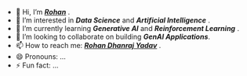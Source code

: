 - 👋 Hi, I’m ***[Rohan](@rohan-aigroup)*** .
- 👀 I’m interested in ***Data Science*** and ***Artificial Intelligence*** .
- 🌱 I’m currently learning ***Generative AI*** and ***Reinforcement Learning*** .
- 💞️ I’m looking to collaborate on building ***GenAI Applications***.
- 📫 How to reach me: ***[Rohan Dhanraj Yadav](https://wa.me/917008958143)*** .
- 😄 Pronouns: ...
- ⚡ Fun fact: ...

<!---
rohan-aigroup/rohan-aigroup is a ✨ special ✨ repository because its `README.md` (this file) appears on your GitHub profile.
You can click the Preview link to take a look at your changes.
--->
